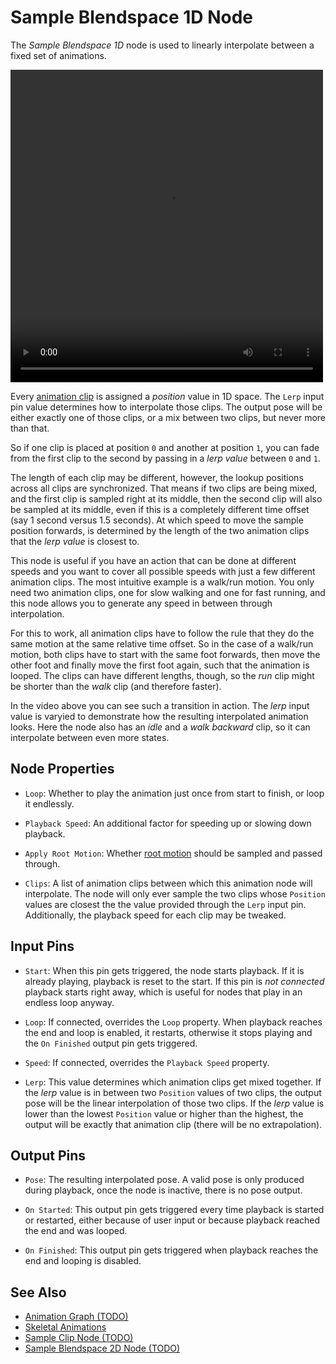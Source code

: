 # Sample Blendspace 1D Node

The *Sample Blendspace 1D* node is used to linearly interpolate between a fixed set of animations.

<video src="../../media/anim-mix1d.webm" width="500" height="500" autoplay loop></video>

Every [animation clip](../animation-clip-asset.md) is assigned a *position* value in 1D space. The `Lerp` input pin value determines how to interpolate those clips. The output pose will be either exactly one of those clips, or a mix between two clips, but never more than that.

So if one clip is placed at position `0` and another at position `1`, you can fade from the first clip to the second by passing in a *lerp value* between `0` and `1`.

The length of each clip may be different, however, the lookup positions across all clips are synchronized. That means if two clips are being mixed, and the first clip is sampled right at its middle, then the second clip will also be sampled at its middle, even if this is a completely different time offset (say 1 second versus 1.5 seconds). At which speed to move the sample position forwards, is determined by the length of the two animation clips that the *lerp value* is closest to.

This node is useful if you have an action that can be done at different speeds and you want to cover all possible speeds with just a few different animation clips. The most intuitive example is a walk/run motion. You only need two animation clips, one for slow walking and one for fast running, and this node allows you to generate any speed in between through interpolation.

For this to work, all animation clips have to follow the rule that they do the same motion at the same relative time offset. So in the case of a walk/run motion, both clips have to start with the same foot forwards, then move the other foot and finally move the first foot again, such that the animation is looped. The clips can have different lengths, though, so the *run* clip might be shorter than the *walk* clip (and therefore faster).

In the video above you can see such a transition in action. The *lerp* input value is varyied to demonstrate how the resulting interpolated animation looks. Here the node also has an *idle* and a *walk backward* clip, so it can interpolate between even more states.

## Node Properties

* `Loop`: Whether to play the animation just once from start to finish, or loop it endlessly.

* `Playback Speed`: An additional factor for speeding up or slowing down playback.

* `Apply Root Motion`: Whether [root motion](../root-motion.md) should be sampled and passed through.

* `Clips`: A list of animation clips between which this animation node will interpolate. The node will only ever sample the two clips whose `Position` values are closest the the value provided through the `Lerp` input pin. Additionally, the playback speed for each clip may be tweaked. 

## Input Pins

* `Start`: When this pin gets triggered, the node starts playback. If it is already playing, playback is reset to the start. If this pin is *not connected* playback starts right away, which is useful for nodes that play in an endless loop anyway.

* `Loop`: If connected, overrides the `Loop` property. When playback reaches the end and loop is enabled, it restarts, otherwise it stops playing and the `On Finished` output pin gets triggered.

* `Speed`: If connected, overrides the `Playback Speed` property.

* `Lerp`: This value determines which animation clips get mixed together. If the *lerp* value is in between two `Position` values of two clips, the output pose will be the linear interpolation of those two clips. If the *lerp* value is lower than the lowest `Position` value or higher than the highest, the output will be exactly that animation clip (there will be no extrapolation).

## Output Pins

* `Pose`: The resulting interpolated pose. A valid pose is only produced during playback, once the node is inactive, there is no pose output.

* `On Started`: This output pin gets triggered every time playback is started or restarted, either because of user input or because playback reached the end and was looped.

* `On Finished`: This output pin gets triggered when playback reaches the end and looping is disabled.

## See Also

* [Animation Graph (TODO)](animation-graph-overview.md)
* [Skeletal Animations](../skeletal-animation-overview.md)
* [Sample Clip Node (TODO)](anim-nodes-sample-clip.md)
* [Sample Blendspace 2D Node (TODO)](anim-nodes-blendspace2d.md)
